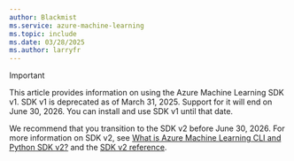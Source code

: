 ```yaml
---
author: Blackmist
ms.service: azure-machine-learning
ms.topic: include
ms.date: 03/28/2025
ms.author: larryfr
---
```


> [!IMPORTANT]
> This article provides information on using the Azure Machine Learning SDK v1. SDK v1 is deprecated as of March 31, 2025. Support for it will end on June 30, 2026. You can install and use SDK v1 until that date.
>
> We recommend that you transition to the SDK v2 before June 30, 2026. For more information on SDK v2, see [What is Azure Machine Learning CLI and Python SDK v2?](/azure/machine-learning/concept-v2) and the [SDK v2 reference](/python/api/overview/azure/ai-ml-readme).
